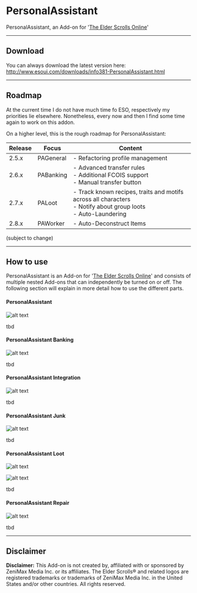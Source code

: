 # PersonalAssistant

PersonalAssistant, an Add-on for '[The Elder Scrolls Online](https://www.elderscrollsonline.com/ "Home - The Elder Scrolls Online")'

***

## Download
You can always download the latest version here: http://www.esoui.com/downloads/info381-PersonalAssistant.html

***

## Roadmap

At the current time I do not have much time fo ESO, respectively my priorities lie elsewhere. Nonetheless, every now and then I find some time again to work on this addon.

On a higher level, this is the rough roadmap for PersonalAssistant:

| Release | Focus | Content                                                                                                     |
|---------|------------|-------------------------------------------------------------------------------------------------------------|
| 2.5.x   | PAGeneral  | - Refactoring profile management                                                                              |
| 2.6.x   | PABanking  | - Advanced transfer rules<br>- Additional FCOIS support<br>- Manual transfer button                               |
| 2.7.x   | PALoot     | - Track known recipes, traits and motifs across all characters<br>- Notify about group loots<br>- Auto-Laundering |
| 2.8.x   | PAWorker   | - Auto-Deconstruct Items                                                                                      |                                                                       |
 (subject to change)

***

## How to use
PersonalAssistant is an Add-on for '[The Elder Scrolls Online](https://www.elderscrollsonline.com/ "Home - The Elder Scrolls Online")' and consists of multiple nested Add-ons that can independently be turned on or off. The following section will explain in more detail how to use the different parts. 

#### PersonalAssistant
![alt text][pag-menu]

tbd

#### PersonalAssistant Banking
![alt text][pab-menu]

tbd

#### PersonalAssistant Integration
![alt text][pai-menu]

tbd

#### PersonalAssistant Junk
![alt text][paj-menu]

tbd

#### PersonalAssistant Loot
![alt text][pal-menu]

![alt text][pal-inventory]

tbd

#### PersonalAssistant Repair
![alt text][par-menu]

tbd




***

## Disclaimer

**Disclaimer:**
This Add-on is not created by, affiliated with or sponsored by ZeniMax Media Inc. or its affiliates. The Elder Scrolls® and related logos are registered trademarks or trademarks of ZeniMax Media Inc. in the United States and/or other countries. All rights reserved.


[pag-menu]: ./info/images/PAG.png "PersonalAssistant General Menu"
[pab-menu]: ./info/images/PAB.png "PersonalAssistant Banking Menu"
[pai-menu]: ./info/images/PAI.png "PersonalAssistant Integration Menu"
[paj-menu]: ./info/images/PAJ.png "PersonalAssistant Junk Menu"
[pal-menu]: ./info/images/PAL.png "PersonalAssistant Loot Menu"
[pal-inventory]: ./info/images/PAL_Inventory.png "PersonalAssistant Loot Inventory View"
[par-menu]: ./info/images/PAR.png "PersonalAssistant Repair Menu"
